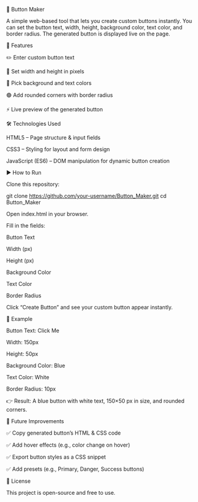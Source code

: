 🎨 Button Maker

A simple web-based tool that lets you create custom buttons instantly. You can set the button text, width, height, background color, text color, and border radius. The generated button is displayed live on the page.

🚀 Features

✏️ Enter custom button text

📏 Set width and height in pixels

🎨 Pick background and text colors

🟢 Add rounded corners with border radius

⚡ Live preview of the generated button


🛠️ Technologies Used

HTML5 – Page structure & input fields

CSS3 – Styling for layout and form design

JavaScript (ES6) – DOM manipulation for dynamic button creation

▶️ How to Run

Clone this repository:

git clone https://github.com/your-username/Button_Maker.git
cd Button_Maker


Open index.html in your browser.

Fill in the fields:

Button Text

Width (px)

Height (px)

Background Color

Text Color

Border Radius

Click “Create Button” and see your custom button appear instantly.

📌 Example

Button Text: Click Me

Width: 150px

Height: 50px

Background Color: Blue

Text Color: White

Border Radius: 10px

👉 Result: A blue button with white text, 150×50 px in size, and rounded corners.

🚧 Future Improvements

✅ Copy generated button’s HTML & CSS code

✅ Add hover effects (e.g., color change on hover)

✅ Export button styles as a CSS snippet

✅ Add presets (e.g., Primary, Danger, Success buttons)

📜 License

This project is open-source and free to use.
